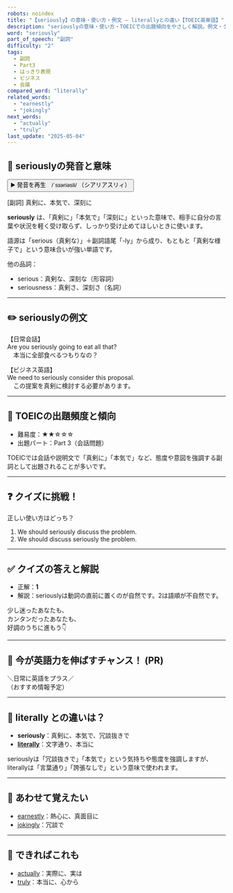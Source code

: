 ```yaml
---
robots: noindex
title: "【seriously】の意味・使い方・例文 ― literallyとの違い【TOEIC英単語】"
description: "seriouslyの意味・使い方・TOEICでの出題傾向をやさしく解説。例文・クイズ付きでliterallyとの違いもわかりやすく学べます。"
word: "seriously"
part_of_speech: "副詞"
difficulty: "2"
tags:
  - 副詞
  - Part3
  - はっきり表現
  - ビジネス
  - 会議
compared_word: "literally"
related_words:
  - "earnestly"
  - "jokingly"
next_words:
  - "actually"
  - "truly"
last_update: "2025-05-04"
---
```


## 🔰 seriouslyの発音と意味

<button class="play-audio" onclick="playTTS('seriously')">
  <span class="play-audio-main">
    ▶️ 発音を再生　/ˈsɪəriəsli/
  </span>
  <span class="play-audio-sub">
    （シアリアスリィ）
  </span>
</button>

[副詞] 真剣に、本気で、深刻に

**seriously** は、「真剣に」「本気で」「深刻に」といった意味で、相手に自分の言葉や状況を軽く受け取らず、しっかり受け止めてほしいときに使います。

語源は「serious（真剣な）」＋副詞語尾「-ly」から成り、もともと「真剣な様子で」という意味合いが強い単語です。

他の品詞：  
- serious：真剣な、深刻な（形容詞）
- seriousness：真剣さ、深刻さ（名詞）

---

## ✏️ seriouslyの例文

【日常会話】  
Are you seriously going to eat all that?  
　本当に全部食べるつもりなの？

【ビジネス英語】  
We need to seriously consider this proposal.  
　この提案を真剣に検討する必要があります。

---

## 🎯 TOEICの出題頻度と傾向

- 難易度：★★☆☆☆
- 出題パート：Part 3（会話問題）

TOEICでは会話や説明文で「真剣に」「本気で」など、態度や意図を強調する副詞として出題されることが多いです。

---

## ❓ クイズに挑戦！

正しい使い方はどっち？

1. We should seriously discuss the problem.  
2. We should discuss seriously the problem.

---

## ✅ クイズの答えと解説

- 正解：**1**
- 解説：seriouslyは動詞の直前に置くのが自然です。2は語順が不自然です。

少し迷ったあなたも、  
カンタンだったあなたも、  
好調のうちに進もう👇️

---

## 🚀 今が英語力を伸ばすチャンス！ (PR)

<div class="info-center">
＼日常に英語をプラス／<br>  
（おすすめ情報予定）
</div>

---

## 🤔  literally との違いは？

- **seriously**：真剣に、本気で、冗談抜きで
- **[literally](/word/literally/)**：文字通り、本当に

seriouslyは「冗談抜きで」「本気で」という気持ちや態度を強調しますが、literallyは「言葉通り」「誇張なしで」という意味で使われます。

---

## 🧩 あわせて覚えたい

- [earnestly](/word/earnestly/)：熱心に、真面目に
- [jokingly](/word/jokingly/)：冗談で

---

## 📖 できればこれも

- [actually](/word/actually/)：実際に、実は
- [truly](/word/truly/)：本当に、心から

<!-- cvid: aid30_bid23 -->

